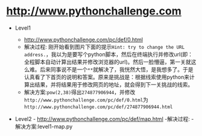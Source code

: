 # http://www.pythonchallenge.com

- Level1
    - http://www.pythonchallenge.com/pc/def/0.html
    - 解决过程:
    刚开始看到图片下面的提示`Hint: try to change the URL address.`，我以为是要写个python脚本，然后在终端执行并修改url(即：全程脚本自动计算出结果并修改浏览器的url)。然后一脸懵逼，第一关就这么难。后来同事说不是一个`**`就解决了，我恍然大悟，是我想多了。于是认真看了下首页的说明和答案。原来是挑战是：根据线索使用python来计算出结果，并将结果用于修改网页的地址，就会得到下一关挑战的线索。
    - 解决方案:`pow(2,38)`得出`274877906944`，并修改`http://www.pythonchallenge.com/pc/def/0.html`为`http://www.pythonchallenge.com/pc/def/274877906944.html`
    
- Level2
        - http://www.pythonchallenge.com/pc/def/map.html
        -解决过程:
        - 解决方案:level1-map.py
